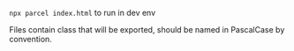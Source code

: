 `npx parcel index.html` to run in dev env 

Files contain class that will be exported, should be named in PascalCase by convention.